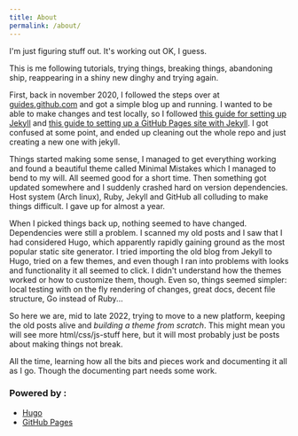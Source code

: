 ```yaml
---
title: About
permalink: /about/
---
```


I'm just figuring stuff out. It's working out OK, I guess.

This is me following tutorials, trying things, breaking things, abandoning ship, reappearing in a shiny new dinghy and trying again.

First, back in november 2020, I followed the steps over at [guides.github.com](https://guides.github.com/features/pages/) and got a simple blog up and running. I wanted to be able to make changes and test locally, so I followed [this guide for setting up Jekyll](https://jekyllrb.com/docs/) and [this guide to setting up a GitHub Pages site with Jekyll](https://docs.github.com/en/free-pro-team@latest/github/working-with-github-pages/setting-up-a-github-pages-site-with-jekyll). I got confused at some point, and ended up cleaning out the whole repo and just creating a new one with jekyll.

Things started making some sense, I managed to get everything working and found a beautiful theme called Minimal Mistakes which I managed to bend to my will. All seemed good for a short time. Then something got updated somewhere and I suddenly crashed hard on version dependencies. Host system (Arch linux), Ruby, Jekyll and GitHub all colluding to make things difficult. I gave up for almost a year.

When I picked things back up, nothing seemed to have changed. Dependencies were still a problem. I scanned my old posts and I saw that I had considered Hugo, which apparently rapidly gaining ground as the most popular static site generator. I tried importing the old blog from Jekyll to Hugo, tried on a few themes, and even though I ran into problems with looks and functionality it all seemed to click. I didn't understand how the themes worked or how to customize them, though. Even so, things seemed simpler: local testing with on the fly rendering of changes, great docs, decent file structure, Go instead of Ruby...

So here we are, mid to late 2022, trying to move to a new platform, keeping the old posts alive and _building a theme from scratch_. This might mean you will see more html/css/js-stuff here, but it will most probably just be posts about making things not break.

All the time, learning how all the bits and pieces work and documenting it all as I go. Though the documenting part needs some work.

### Powered by :

- [Hugo](https://gohugo.io/)
- [GitHub Pages](https://pages.github.com/)
